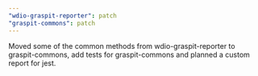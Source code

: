```yaml
---
"wdio-graspit-reporter": patch
"graspit-commons": patch
---
```


Moved some of the common methods from wdio-graspit-reporter to graspit-commons, add tests for graspit-commons and planned a custom report for jest.

